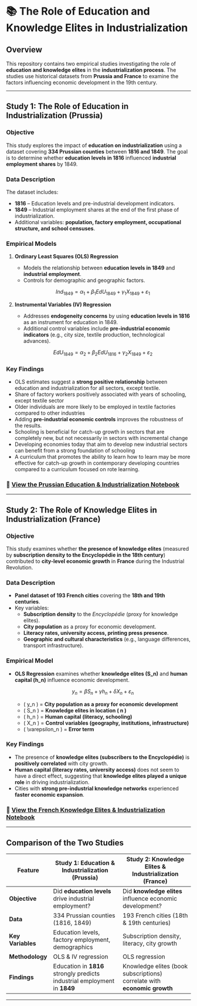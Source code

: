 # 📚 The Role of Education and Knowledge Elites in Industrialization

## **Overview**
This repository contains two empirical studies investigating the role of **education and knowledge elites** in the **industrialization process**. The studies use historical datasets from **Prussia and France** to examine the factors influencing economic development in the 19th century.

---

## **Study 1: The Role of Education in Industrialization (Prussia)**
### **Objective**
This study explores the impact of **education on industrialization** using a dataset covering **334 Prussian counties** between **1816 and 1849**. The goal is to determine whether **education levels in 1816** influenced **industrial employment shares** by 1849.

### **Data Description**
The dataset includes:
- **1816** – Education levels and pre-industrial development indicators.
- **1849** – Industrial employment shares at the end of the first phase of industrialization.
- Additional variables: **population, factory employment, occupational structure, and school censuses**.

### **Empirical Models**
1. **Ordinary Least Squares (OLS) Regression**
   - Models the relationship between **education levels in 1849** and **industrial employment**.
   - Controls for demographic and geographic factors.

   $$
   Ind_{1849} = \alpha_1 + \beta_1 EdU_{1849} + \gamma_1 X_{1849} + \varepsilon_1
   $$

2. **Instrumental Variables (IV) Regression**
   - Addresses **endogeneity concerns** by using **education levels in 1816** as an instrument for education in 1849.
   - Additional control variables include **pre-industrial economic indicators** (e.g., city size, textile production, technological advances).

   $$
   EdU_{1849} = \alpha_2 + \beta_2 EdU_{1816} + \gamma_2 X_{1849} + \varepsilon_2
   $$

### **Key Findings**
- OLS estimates suggest a **strong positive relationship** between education and industrialization for all sectors, except textile.
- Share of factory workers positively associated with years of schooling, except textile sector
- Older individuals are more likely to be employed in textile factories compared to other industries
- Adding **pre-industrial economic controls** improves the robustness of the results.
- Schooling is beneficial for catch-up growth in sectors that are completely new, but not necessarily in sectors with incremental change
- Developing economies today that aim to develop new industrial sectors can benefit from a strong foundation of schooling
- A curriculum that promotes the ability to learn how to learn may be more effective for catch-up growth in contemporary developing countries compared to a curriculum focused on rote learning.
 


### 🔗 [View the Prussian Education & Industrialization Notebook](https://github.com/OlgaKuzminichna/12.HumanCapitalIndustralisation/blob/main/Education.ipynb)

---

## **Study 2: The Role of Knowledge Elites in Industrialization (France)**
### **Objective**
This study examines whether **the presence of knowledge elites** (measured by **subscription density to the Encyclopédie in the 18th century**) contributed to **city-level economic growth** in **France** during the Industrial Revolution.

### **Data Description**
- **Panel dataset of 193 French cities** covering the **18th and 19th centuries**.
- Key variables:
  - **Subscription density** to the *Encyclopédie* (proxy for knowledge elites).
  - **City population** as a proxy for economic development.
  - **Literacy rates, university access, printing press presence**.
  - **Geographic and cultural characteristics** (e.g., language differences, transport infrastructure).

### **Empirical Model**
- **OLS Regression** examines whether **knowledge elites (S_n)** and **human capital (h_n)** influence economic development.
  
  $$
  y_n = \beta S_n + \gamma h_n + \delta X_n + \varepsilon_n
  $$

  - \( y_n \) = **City population as a proxy for economic development**  
  - \( S_n \) = **Knowledge elites in location \( n \)**  
  - \( h_n \) = **Human capital (literacy, schooling)**  
  - \( X_n \) = **Control variables (geography, institutions, infrastructure)**  
  - \( \varepsilon_n \) = **Error term**  

### **Key Findings**
- The presence of **knowledge elites (subscribers to the Encyclopédie)** is **positively correlated** with city growth.
- **Human capital (literacy rates, university access)** does not seem to have a direct effect, suggesting that **knowledge elites played a unique role** in driving industrialization.
- Cities with **strong pre-industrial knowledge networks** experienced **faster economic expansion**.

### 🔗 [View the French Knowledge Elites & Industrialization Notebook](https://github.com/OlgaKuzminichna/12.HumanCapitalIndustralisation/blob/main/Elites.ipynb)
---

## **Comparison of the Two Studies**
| Feature | **Study 1: Education & Industrialization (Prussia)** | **Study 2: Knowledge Elites & Industrialization (France)** |
|---------|------------------------------------------------|------------------------------------------------|
| **Objective** | Did **education levels** drive industrial employment? | Did **knowledge elites** influence economic development? |
| **Data** | 334 Prussian counties (1816, 1849) | 193 French cities (18th & 19th centuries) |
| **Key Variables** | Education levels, factory employment, demographics | Subscription density, literacy, city growth |
| **Methodology** | OLS & IV regression | OLS regression |
| **Findings** | Education in **1816** strongly predicts industrial employment in **1849** | Knowledge elites (book subscriptions) correlate with **economic growth** |

---
